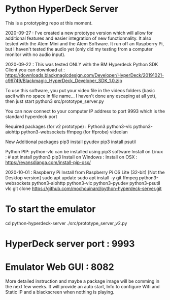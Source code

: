 # Python HyperDeck Server

This is a prototyping repo at this moment.

2020-09-27 : I've created a new prototype version which will allow for additional features and easier integration of new functionnality.  It also tested with the Atem Mini and the Atem Software.  It run off an Raspberry Pi, but I haven't tested the audio yet (only did my testing from a computer monitor with no audio input).

2020-09-22 : This was tested ONLY with the BM Hyperdeck Python SDK Client you can download at : https://downloads.blackmagicdesign.com/Developer/HyperDeck/20191021-c99749/Blackmagic_HyperDeck_Developer_SDK_1.0.zip

To use this software, you put your video file in the videos folders (basic ascii with no space in file name... I haven't done any escaping at all yet), then just start python3 src/prototype_server.py 

You can now connect to your computer IP address to port 9993 which is the standard hyperdeck port

Required packages (for v2 prototype) :
Python3
python3-vlc
python3-aiohttp
python3-websockets
ffmpeg (for ffprobe)
videolan


New Additional packages
pip3 install pyudev
pip3 install psutil


Python PIP:
python-vlc can be installed using pip3 software
Install on Linux : # apt install python3 pip3
Install on Windows : 
Install on OSX : https://evansdianga.com/install-pip-osx/



2020-10-01 : Raspberry Pi Install from Raspberry Pi OS Lite (32-bit) [Not the Desktop version]
sudo apt update
sudo apt install -y git ffmpeg python3-websockets python3-aiohttp python3-vlc python3-pyudev python3-psutil vlc
git clone https://github.com/mochouinard/python-hyperdeck-server.git

# To start the emulator
cd python-hyperdeck-server
./src/prototype_server_v2.py 

# HyperDeck server port : 9993
# Emulator Web GUI : 8082

More detailed instruction and maybe a package image will be comming in the next few weeks.  It will provide an auto start, Info to configure Wifi and Static IP and a blackscreen when nothing is playing.
